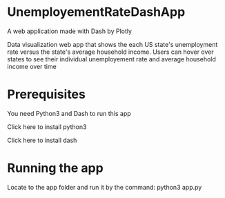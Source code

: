 # UnemployementRateDashApp
A web application made with Dash by Plotly

Data visualization web app that shows the each US state's unemployment rate versus the state's average household income. Users can hover over states to see their individual unemployement rate and average household income over time

# Prerequisites
You need Python3 and Dash to run this app

Click here to install python3

Click here to install dash

# Running the app
Locate to the app folder and run it by the command: python3 app.py

